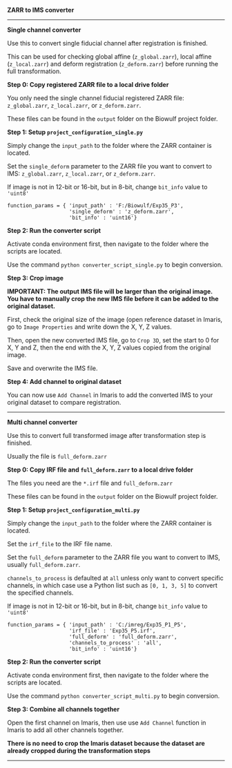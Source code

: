 **ZARR to IMS converter**

---

**Single channel converter**

Use this to convert single fiducial channel after registration is finished.

This can be used for checking global affine (`z_global.zarr`), local affine (`z_local.zarr`) and deform registration (`z_deform.zarr`) before running the full transformation.

**Step 0: Copy registered ZARR file to a local drive folder**

You only need the single channel fiducial registered ZARR file: `z_global.zarr`, `z_local.zarr`, or `z_deform.zarr`.

These files can be found in the `output` folder on the Biowulf project folder.

**Step 1: Setup `project_configuration_single.py`**

Simply change the `input_path` to the folder where the ZARR container is located.

Set the `single_deform` parameter to the ZARR file you want to convert to IMS: `z_global.zarr`, `z_local.zarr`, or `z_deform.zarr`.

If image is not in 12-bit or 16-bit, but in 8-bit, change `bit_info` value to `'uint8'`

```
function_params = { 'input_path' : 'F:/Biowulf/Exp35_P3',
                    'single_deform' : 'z_deform.zarr',
                    'bit_info' : 'uint16'}
```

**Step 2: Run the converter script**

Activate conda environment first, then navigate to the folder where the scripts are located.

Use the command `python converter_script_single.py` to begin conversion.

**Step 3: Crop image**

**IMPORTANT: The output IMS file will be larger than the original image. You have to manually crop the new IMS file before it can be added to the original dataset.**

First, check the original size of the image (open reference dataset in Imaris, go to `Image Properties` and write down the X, Y, Z values.

Then, open the new converted IMS file, go to `Crop 3D`, set the start to 0 for X, Y and Z, then the end with the X, Y, Z values copied from the original image.

Save and overwrite the IMS file.

**Step 4: Add channel to original dataset**

You can now use `Add Channel` in Imaris to add the converted IMS to your original dataset to compare registration.

---

**Multi channel converter**

Use this to convert full transformed image after transformation step is finished.

Usually the file is `full_deform.zarr`

**Step 0: Copy IRF file and `full_deform.zarr` to a local drive folder**

The files you need are the `*.irf` file and `full_deform.zarr`

These files can be found in the `output` folder on the Biowulf project folder.


**Step 1: Setup `project_configuration_multi.py`**


Simply change the `input_path` to the folder where the ZARR container is located.

Set the `irf_file` to the IRF file name.

Set the `full_deform` parameter to the ZARR file you want to convert to IMS, usually `full_deform.zarr`.

`channels_to_process` is defaulted at `all` unless only want to convert specific channels, in which case use a Python list such as `[0, 1, 3, 5]` to convert the specified channels.

If image is not in 12-bit or 16-bit, but in 8-bit, change `bit_info` value to `'uint8'`

```
function_params = { 'input_path' : 'C:/imreg/Exp35_P1_P5',
                    'irf_file' : 'Exp35_P5.irf',
                    'full_deform' : 'full_deform.zarr',
                    'channels_to_process' : 'all',
                    'bit_info' : 'uint16'}
```

**Step 2: Run the converter script**

Activate conda environment first, then navigate to the folder where the scripts are located.

Use the command `python converter_script_multi.py` to begin conversion.

**Step 3: Combine all channels together**

Open the first channel on Imaris, then use use `Add Channel` function in Imaris to add all other channels together.

**There is no need to crop the Imaris dataset because the dataset are already cropped during the transformation steps**

---

